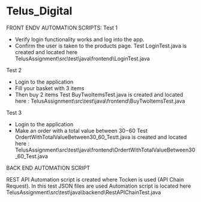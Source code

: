 # Telus_Digital
FRONT ENDV AUTOMATION SCRIPTS:
Test 1
*  Verify login functionality works and log into the app.
*  Confirm the user is taken to the products page.
 Test LoginTest.java  is created and located here TelusAssignment\src\test\java\frontend\LoginTest.java

Test 2
* Login to the application 
* Fill your basket with 3 items
* Then buy 2 items
  Test BuyTwoItemsTest.java is created and located here : TelusAssignment\src\test\java\frontend\BuyTwoItemsTest.java
  
Test 3
* Login to the application
* Make an order with a total value between $30-$60
Test OrdertWithTotalValueBetween30_60_Testt.java is created and located here : TelusAssignment\src\test\java\frontend\OrdertWithTotalValueBetween30_60_Test.java

BACK END AUTOMATION SCRIPT

REST API Automation script is created where Tocken is used (API Chain Request).
In this test JSON files are used
Automation script is located here TelusAssignment\src\test\java\backend\RestAPIChainTest.java


